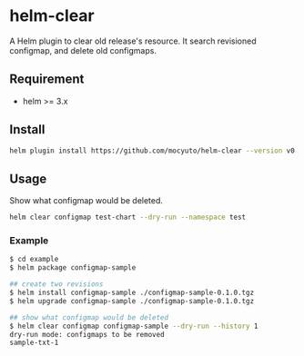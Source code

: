 # helm-clear

A Helm plugin to clear old release's resource.
It search revisioned configmap, and delete old configmaps.

## Requirement

- helm >= 3.x

## Install

```bash
helm plugin install https://github.com/mocyuto/helm-clear --version v0.x.x
```

## Usage

Show what configmap would be deleted.

```bash
helm clear configmap test-chart --dry-run --namespace test
```

### Example

```bash
$ cd example
$ helm package configmap-sample

## create two revisions
$ helm install configmap-sample ./configmap-sample-0.1.0.tgz
$ helm upgrade configmap-sample ./configmap-sample-0.1.0.tgz

## show what configmap would be deleted
$ helm clear configmap configmap-sample --dry-run --history 1
dry-run mode: configmaps to be removed
sample-txt-1
```
